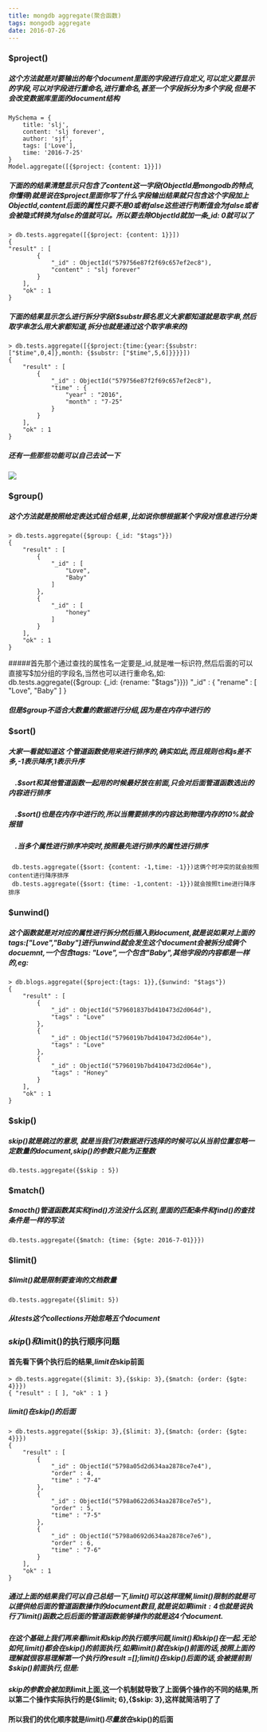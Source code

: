 ```yaml
---
title: mongdb aggregate(聚合函数)
tags: mongodb aggregate
date: 2016-07-26
---
```

### $project()
#####  这个方法就是对要输出的每个document里面的字段进行自定义,可以定义要显示的字段,可以对字段进行重命名,进行重命名,甚至一个字段拆分为多个字段,但是不会改变数据库里面的document结构
    MySchema = {
        title: 'slj',
        content: 'slj forever',
        author: 'sjf',
        tags: ['Love'],
        time: '2016-7-25'
    }
    Model.aggregate([{$project: {content: 1}}])
##### 下面的的结果清楚显示只包含了content这一字段(ObjectId是mongodb的特点,你懂得)就是说在$project里面你写了什么字段输出结果就只包含这个字段加上ObjectId,content后面的属性只要不是0或者false这些进行判断值会为false或者会被隐式转换为false的值就可以。所以要去除ObjectId就加一条_id: 0就可以了
    > db.tests.aggregate([{$project: {content: 1}}])
    {
    "result" : [
            {
                "_id" : ObjectId("579756e87f2f69c657ef2ec8"),
                "content" : "slj forever"
            }
        ],
        "ok" : 1
    }
##### 下面的结果显示怎么进行拆分字段($substr顾名思义大家都知道就是取字串,然后取字串怎么用大家都知道,拆分也就是通过这个取字串来的)
    > db.tests.aggregate([{$project:{time:{year:{$substr:["$time",0,4]},month: {$substr: ["$time",5,6]}}}}])
    {
        "result" : [
            {
                "_id" : ObjectId("579756e87f2f69c657ef2ec8"),
                "time" : {
                    "year" : "2016",
                    "month" : "7-25"
                }
            }
        ],
        "ok" : 1
    }
##### 还有一些那些功能可以自己去试一下
![](https://encrypted-tbn2.gstatic.com/images?q=tbn:ANd9GcSY8jdWVr4oPZYAz_nRM_YrullSUCuOz7fae3vZE67WlTGOacxcsg)
### $group()
##### 这个方法就是按照给定表达式组合结果 ,比如说你想根据某个字段对信息进行分类
    > db.tests.aggregate({$group: {_id: "$tags"}})
    {
        "result" : [
            {
                "_id" : [
                    "Love",
                    "Baby"
                ]
            },
            {
                "_id" : [
                    "honey"
                ]
            }
        ],
        "ok" : 1
    }
#####首先那个通过查找的属性名一定要是_id,就是唯一标识符,然后后面的可以直接写$加分组的字段名,当然也可以进行重命名,如:
     db.tests.aggregate({$group: {_id: {rename: "$tags"}}})
            "_id" : {
                "rename" : [
                    "Love",
                    "Baby"
                ]
            }
##### 但是$group不适合大数量的数据进行分组,因为是在内存中进行的
### $sort()
##### 大家一看就知道这 个管道函数使用来进行排序的,确实如此,而且规则也和js差不多,-1表示降序,1表示升序
#####     &nbsp;&nbsp;&nbsp;&nbsp;.$sort和其他管道函数一起用的时候最好放在前面,只会对后面管道函数选出的内容进行排序
#####     &nbsp;&nbsp;&nbsp;&nbsp;.$sort()也是在内存中进行的,所以当需要排序的内容达到物理内存的10%就会报错
#####   &nbsp;&nbsp;&nbsp;&nbsp;.当多个属性进行排序冲突时,按照最先进行排序的属性进行排序 
     db.tests.aggregate({$sort: {content: -1,time: -1}})这俩个时冲突的就会按照content进行降序排序
     db.tests.aggregate({$sort: {time: -1,content: -1}})就会按照time进行降序排序
### $unwind()
##### 这个函数就是对对应的属性进行拆分然后插入到document,就是说如果对上面的tags:["Love","Baby"]进行unwind就会发生这个document会被拆分成俩个docuemnt,一个包含tags: "Love",一个包含"Baby",其他字段的内容都是一样的,eg: 
    > db.blogs.aggregate({$project:{tags: 1}},{$unwind: "$tags"})
    {
        "result" : [
            {
                "_id" : ObjectId("579601837bd410473d2d064d"),
                "tags" : "Love"
            },
            {
                "_id" : ObjectId("5796019b7bd410473d2d064e"),
                "tags" : "Love"
            },
            {
                "_id" : ObjectId("5796019b7bd410473d2d064e"),
                "tags" : "Honey"
            }
        ],
        "ok" : 1
    }
### $skip()
##### $skip()就是跳过的意思,就是当我们对数据进行选择的时候可以从当前位置忽略一定数量的document ,$skip()的参数只能为正整数
    db.tests.aggregate({$skip : 5})
### $match()
##### $macth()管道函数其实和find()方法没什么区别,里面的匹配条件和find()的查找条件是一样的写法
    db.tests.aggregate({$match: {time: {$gte: 2016-7-01}}})
### $limit()
##### $limit()就是限制要查询的文档数量
    db.tests.aggregate({$limit: 5})
##### 从tests这个collections开始忽略五个document
### $skip()和$limit()的执行顺序问题
#### 首先看下俩个执行后的结果,$limit在$skip前面
    > db.tests.aggregate({$limit: 3},{$skip: 3},{$match: {order: {$gte: 4}}})
    { "result" : [ ], "ok" : 1 }
##### $limit()在$skip()的后面
    > db.tests.aggregate({$skip: 3},{$limit: 3},{$match: {order: {$gte: 4}}})
    {
        "result" : [
            {
                "_id" : ObjectId("5798a05d2d634aa2878ce7e4"),
                "order" : 4,
                "time" : "7-4"
            },
            {
                "_id" : ObjectId("5798a0622d634aa2878ce7e5"),
                "order" : 5,
                "time" : "7-5"
            },
            {
                "_id" : ObjectId("5798a0692d634aa2878ce7e6"),
                "order" : 6,
                "time" : "7-6"
            }
        ],
        "ok" : 1
    }
##### 通过上面的结果我们可以自己总结一下,$limit() 可以这样理解,$limit()限制的就是可以提供给后面的管道函数操作的document数目,就是说如果$limit:4也就是说执行了$limit()函数之后后面的管道函数能够操作的就是这4个document.
##### 在这个基础上我们再来看$limit和$skip的执行顺序问题,$limit()和$skip()在一起.无论如何,$limit()都会在$skip()的前面执行,如果$limit()就在$skip()前面的话,按照上面的理解就很容易理解第一个执行的result =[];$limit()在$skip()后面的话,会被提前到$skip()前面执行,但是:
**$skip的参数会被加到$limit上面,这一个机制就导致了上面俩个操作的不同的结果,所以第二个操作实际执行的是{$limit; 6},{$skip: 3},这样就简洁明了了**
#### 所以我们的优化顺序就是$limit()尽量放在$skip()的后面


